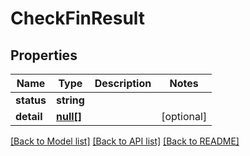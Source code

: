 # CheckFinResult

## Properties
Name | Type | Description | Notes
------------ | ------------- | ------------- | -------------
**status** | **string** |  | 
**detail** | [**null[]**](.md) |  | [optional] 

[[Back to Model list]](../../README.md#documentation-for-models) [[Back to API list]](../../README.md#documentation-for-api-endpoints) [[Back to README]](../../README.md)

